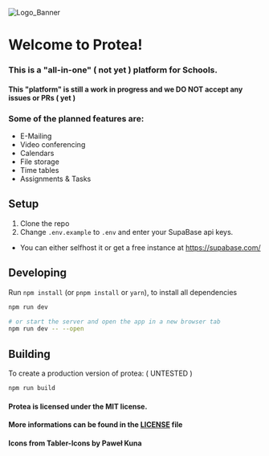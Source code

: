 ![Logo_Banner](https://user-images.githubusercontent.com/55046135/218131434-dec16548-82e5-465a-b6f0-bce81aa65391.png)


# Welcome to Protea!

### This is a "all-in-one" ( not yet ) platform for Schools.

#### This "platform" is still a work in progress and we DO NOT accept any issues or PRs ( yet )

### Some of the planned features are:

- E-Mailing
- Video conferencing
- Calendars
- File storage
- Time tables
- Assignments & Tasks

## Setup

1. Clone the repo
2. Change `.env.example` to `.env` and enter your SupaBase api keys.
  - You can either selfhost it or get a free instance at https://supabase.com/


## Developing

Run `npm install` (or `pnpm install` or `yarn`), to install all dependencies

```bash
npm run dev

# or start the server and open the app in a new browser tab
npm run dev -- --open
```

## Building

To create a production version of protea: ( UNTESTED )

```bash
npm run build
```

#### Protea is licensed under the MIT license.
#### More informations can be found in the [LICENSE](LICENSE) file
#### Icons from Tabler-Icons by Paweł Kuna


